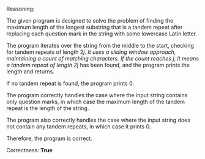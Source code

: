 Reasoning:

The given program is designed to solve the problem of finding the maximum length of the longest substring that is a tandem repeat after replacing each question mark in the string with some lowercase Latin letter.

The program iterates over the string from the middle to the start, checking for tandem repeats of length 2*j. It uses a sliding window approach, maintaining a count of matching characters. If the count reaches j, it means a tandem repeat of length 2*j has been found, and the program prints the length and returns.

If no tandem repeat is found, the program prints 0.

The program correctly handles the case where the input string contains only question marks, in which case the maximum length of the tandem repeat is the length of the string.

The program also correctly handles the case where the input string does not contain any tandem repeats, in which case it prints 0.

Therefore, the program is correct.

Correctness: **True**